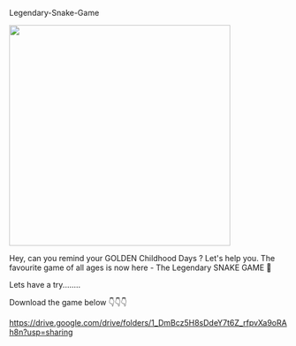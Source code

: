 Legendary-Snake-Game

<img align="centre" width="400" src="[https://giphy.com/gifs/news-kids-struggles-zPdwt79PXjMEo](https://media.tenor.com/4_0tXX8tWGIAAAAS/snakes-game.gif)">

Hey, can you remind your GOLDEN Childhood Days ? Let's help you. The favourite game of all ages is now here - The Legendary SNAKE GAME 🐍

Lets have a try........

Download the game below 👇👇👇

https://drive.google.com/drive/folders/1_DmBcz5H8sDdeY7t6Z_rfpvXa9oRAh8n?usp=sharing
